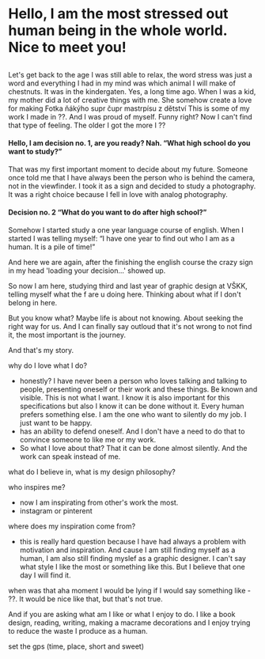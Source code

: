 # Hello, I am the most stressed out human being in the whole world. Nice to meet you!
## 
Let's get back to the age I was still able to relax, the word stress was just a word and everything I had in my mind was which animal I will make of chestnuts. It was in the kindergaten. Yes, a long time ago. 
When I was a kid, my mother did a lot of creative things with me. She somehow create a love for making 
Fotka ňákýho supr čupr mastrpísu z dětství
This is some of my work I made in ??. And I was proud of myself. Funny right? Now I can't find that type of feeling.
The older I got the more I ??

#### Hello, I am decision no. 1, are you ready? Nah. “What high school do you want to study?”
That was my first important moment to decide about my future. Someone once told me that I have always been the person who is behind the camera, not in the viewfinder. I took it as a sign and decided to study a photography. It was a right choice because I fell in love with analog photography. 
#### Decision no. 2 “What do you want to do after high school?”
Somehow I started study a one year language course of english. When I started I was telling myself: “I have one year to find out who I am as a human. It is a pile of time!” 

And here we are again, after the finishing the english course the crazy sign in my head 'loading your decision...' showed up.

So now I am here, studying third and last year of graphic design at VŠKK, telling myself what the f are u doing here. Thinking about what if I don't belong in here.

But you know what? Maybe life is about not knowing. About seeking the right way for us. And I can finally say outloud that it's not wrong to not find it, the most important is the journey.

And that's my story.

why do I love what I do?
- honestly? I have never been a person who loves talking and talking to people, presenting oneself or their work and these things. Be known and visible. This is not what I want.
I know it is also important for this specifications but also I know it can be done without it. Every human prefers something else. I am the one who want to silently do my job.
I just want to be happy. 
- has an ability to defend oneself. And I don't have a need to do that to convince someone to like me or my work.
- So what I love about that? That it can be done almost silently. And the work can speak instead of me.

what do I believe in, what is my design philosophy?


who inspires me?
-  now I am inspirating from other's work the most. 
-  instagram or pinterent 

where does my inspiration come from?
- this is really hard question because I have had always a problem with motivation and inspiration. And cause I am still finding myself as a human, I am also still finding myslef as a graphic designer. I can't say what style I like the most or something like this. But I believe that one day I will find it.


when was that aha moment
I would be lying if I would say something like - ??. It would be nice like that, but that's not true.




And if you are asking what am I like or what I enjoy to do. I like a book design, reading, writing, making a macrame decorations and I enjoy trying to reduce the waste I produce as a human.




set the gps (time, place, short and sweet)
